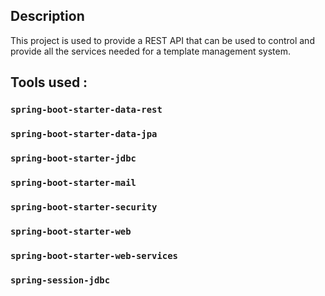 
## Description

This project is used to provide a REST API that can be used to control and provide all the services needed for a template management system.

## Tools used :
 
 ### `spring-boot-starter-data-rest`
 ### `spring-boot-starter-data-jpa`
 ### `spring-boot-starter-jdbc`
 ### `spring-boot-starter-mail`
 ### `spring-boot-starter-security`
 ### `spring-boot-starter-web`
 ### `spring-boot-starter-web-services`
 ### `spring-session-jdbc`

